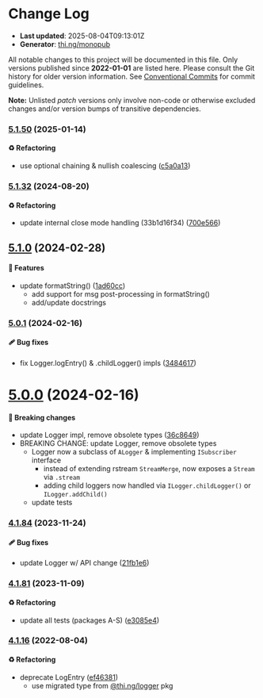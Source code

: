 # Change Log

- **Last updated**: 2025-08-04T09:13:01Z
- **Generator**: [thi.ng/monopub](https://thi.ng/monopub)

All notable changes to this project will be documented in this file.
Only versions published since **2022-01-01** are listed here.
Please consult the Git history for older version information.
See [Conventional Commits](https://conventionalcommits.org/) for commit guidelines.

**Note:** Unlisted _patch_ versions only involve non-code or otherwise excluded changes
and/or version bumps of transitive dependencies.

### [5.1.50](https://github.com/thi-ng/umbrella/tree/@thi.ng/rstream-log@5.1.50) (2025-01-14)

#### ♻️ Refactoring

- use optional chaining & nullish coalescing ([c5a0a13](https://github.com/thi-ng/umbrella/commit/c5a0a13))

### [5.1.32](https://github.com/thi-ng/umbrella/tree/@thi.ng/rstream-log@5.1.32) (2024-08-20)

#### ♻️ Refactoring

- update internal close mode handling (33b1d16f34) ([700e566](https://github.com/thi-ng/umbrella/commit/700e566))

## [5.1.0](https://github.com/thi-ng/umbrella/tree/@thi.ng/rstream-log@5.1.0) (2024-02-28)

#### 🚀 Features

- update formatString() ([1ad60cc](https://github.com/thi-ng/umbrella/commit/1ad60cc))
  - add support for msg post-processing in formatString()
  - add/update docstrings

### [5.0.1](https://github.com/thi-ng/umbrella/tree/@thi.ng/rstream-log@5.0.1) (2024-02-16)

#### 🩹 Bug fixes

- fix Logger.logEntry() & .childLogger() impls ([3484617](https://github.com/thi-ng/umbrella/commit/3484617))

# [5.0.0](https://github.com/thi-ng/umbrella/tree/@thi.ng/rstream-log@5.0.0) (2024-02-16)

#### 🛑 Breaking changes

- update Logger impl, remove obsolete types ([36c8649](https://github.com/thi-ng/umbrella/commit/36c8649))
- BREAKING CHANGE: update Logger, remove obsolete types
  - Logger now a subclass of `ALogger` & implementing `ISubscriber` interface
    - instead of extending rstream `StreamMerge`, now exposes a `Stream` via `.stream`
    - adding child loggers now handled via `ILogger.childLogger()` or `ILogger.addChild()`
  - update tests

### [4.1.84](https://github.com/thi-ng/umbrella/tree/@thi.ng/rstream-log@4.1.84) (2023-11-24)

#### 🩹 Bug fixes

- update Logger w/ API change ([21fb1e6](https://github.com/thi-ng/umbrella/commit/21fb1e6))

### [4.1.81](https://github.com/thi-ng/umbrella/tree/@thi.ng/rstream-log@4.1.81) (2023-11-09)

#### ♻️ Refactoring

- update all tests (packages A-S) ([e3085e4](https://github.com/thi-ng/umbrella/commit/e3085e4))

### [4.1.16](https://github.com/thi-ng/umbrella/tree/@thi.ng/rstream-log@4.1.16) (2022-08-04)

#### ♻️ Refactoring

- deprecate LogEntry ([ef46381](https://github.com/thi-ng/umbrella/commit/ef46381))
  - use migrated type from [@thi.ng/logger](https://github.com/thi-ng/umbrella/tree/main/packages/logger) pkg
